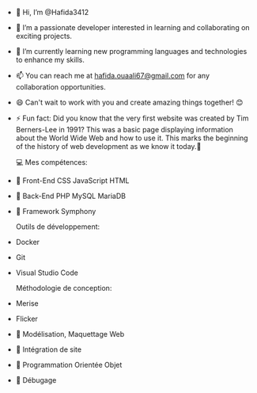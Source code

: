 - 👋 Hi, I’m @Hafida3412
- 👀 I’m  a passionate developer interested in learning and collaborating on exciting projects.
- 🌱 I’m currently learning new programming languages and technologies to enhance my skills. 
- 📫 You can reach me at hafida.ouaali67@gmail.com for any collaboration opportunities.
- 😄 Can't wait to work with you and create amazing things together! 😊
- ⚡ Fun fact: Did you know that the very first website was created by Tim Berners-Lee in 1991?
  This was a basic page displaying information about the World Wide Web and how to use it.
  This marks the beginning of the history of web development as we know it today.🚀

  💻 Mes compétences:
   
- 📲 Front-End
  CSS JavaScript HTML

- 🔑 Back-End
  PHP MySQL MariaDB

- 🔎 Framework
  Symphony
    
  Outils de développement:
- Docker
- Git
- Visual Studio Code

  Méthodologie de conception:
- Merise
- Flicker

- 🔧 Modélisation, Maquettage Web
- 🔧 Intégration de site
- 🔧 Programmation Orientée Objet
- 🔧 Débugage
